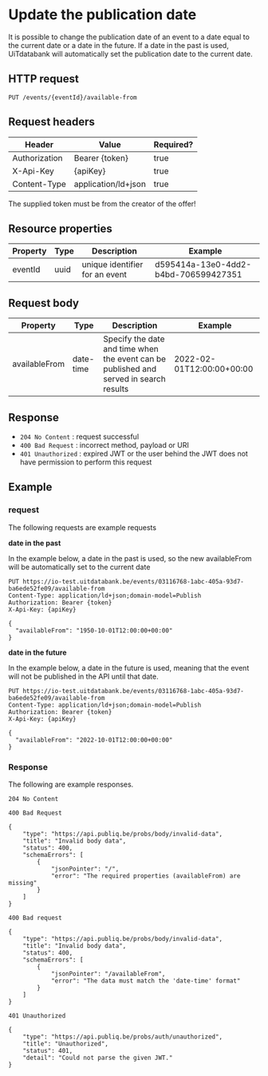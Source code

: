 ---
---

# Update the publication date

It is possible to change the publication date of an event to a date equal to the current date or a date in the future. 
If a date in the past is used, UiTdatabank will automatically set the publication date to the current date.


## HTTP request

```
PUT /events/{eventId}/available-from
```

## Request headers

| Header        | Value            | Required? |
| ------------- | ---------------- | --------- |
| Authorization | Bearer {token}   | true      |
| X-Api-Key     | {apiKey}         | true      |
| Content-Type  | application/ld+json | true |

The supplied token must be from the creator of the offer!

## Resource properties

| Property	| Type | Description | Example |
|--|--|--|--|
| eventId	| uuid | unique identifier for an event | d595414a-13e0-4dd2-b4bd-706599427351 |

## Request body

| Property	| Type | Description | Example |
|--|--|--|--|
| availableFrom | date-time | Specify the date and time when the event can be published and served in search results | 2022-02-01T12:00:00+00:00 |

## Response

* `204 No Content` : request successful
* `400 Bad Request` : incorrect method, payload or URI
* `401 Unauthorized` : expired JWT or the user behind the JWT does not have permission to perform this request

## Example

### request

The following requests are example requests


**date in the past**

In the example below, a date in the past is used, so the new availableFrom will be automatically set to the current date
```
PUT https://io-test.uitdatabank.be/events/03116768-1abc-405a-93d7-ba6ede52fe09/available-from
Content-Type: application/ld+json;domain-model=Publish
Authorization: Bearer {token}
X-Api-Key: {apiKey}

{
  "availableFrom": "1950-10-01T12:00:00+00:00"
}
```

**date in the future**

In the example below, a date in the future is used, meaning that the event will not be published in the API until that date.
```
PUT https://io-test.uitdatabank.be/events/03116768-1abc-405a-93d7-ba6ede52fe09/available-from
Content-Type: application/ld+json;domain-model=Publish
Authorization: Bearer {token}
X-Api-Key: {apiKey}

{
  "availableFrom": "2022-10-01T12:00:00+00:00"
}
```



### Response

The following are example responses.

```
204 No Content
```

```
400 Bad Request

{
    "type": "https://api.publiq.be/probs/body/invalid-data",
    "title": "Invalid body data",
    "status": 400,
    "schemaErrors": [
        {
            "jsonPointer": "/",
            "error": "The required properties (availableFrom) are missing"
        }
    ]
}
```

```
400 Bad request

{
    "type": "https://api.publiq.be/probs/body/invalid-data",
    "title": "Invalid body data",
    "status": 400,
    "schemaErrors": [
        {
            "jsonPointer": "/availableFrom",
            "error": "The data must match the 'date-time' format"
        }
    ]
}
```

```
401 Unauthorized

{
    "type": "https://api.publiq.be/probs/auth/unauthorized",
    "title": "Unauthorized",
    "status": 401,
    "detail": "Could not parse the given JWT."
}
```

